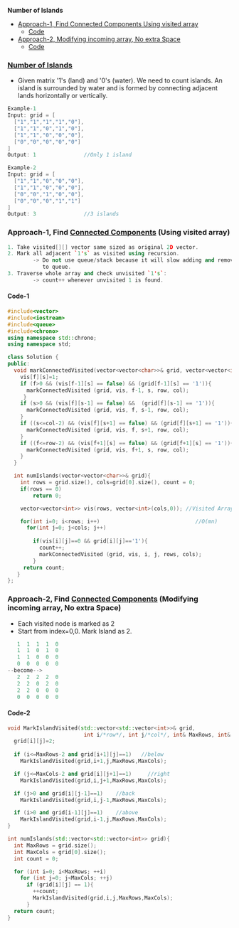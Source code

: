 **Number of Islands**
- [Approach-1, Find Connected Components Using visited array](#a1)
  - [Code](#c1)
- [Approach-2, Modifying incoming array, No extra Space](#a2)
  - [Code](#c2)

### [Number of Islands](https://leetcode.com/problems/number-of-islands/)
- Given matrix '1's (land) and '0's (water). We need to count islands. An island is surrounded by water and is formed by connecting adjacent lands horizontally or vertically.
```cpp
Example-1
Input: grid = [
  ["1","1","1","1","0"],
  ["1","1","0","1","0"],
  ["1","1","0","0","0"],
  ["0","0","0","0","0"]
]
Output: 1               //Only 1 island

Example-2
Input: grid = [       
  ["1","1","0","0","0"],
  ["1","1","0","0","0"],
  ["0","0","1","0","0"],
  ["0","0","0","1","1"]
]
Output: 3               //3 islands
```

<a name=a1></a>
### Approach-1, Find [Connected Components](/DS_Questions/Data_Structures/Graphs#t) (Using visited array)
```cpp
1. Take visited[][] vector same sized as original 2D vector.
2. Mark all adjacent `1's` as visited using recursion.
        -> Do not use queue/stack because it will slow adding and removing elements
           to queue.
3. Traverse whole array and check unvisited `1's`:
        -> count++ whenever unvisited 1 is found.
```
<a name=c1></a>
#### Code-1
```cpp
#include<vector>
#include<iostream>
#include<queue>
#include<chrono>
using namespace std::chrono;
using namespace std;

class Solution {
public:
  void markConnectedVisited(vector<vector<char>>& grid, vector<vector<int>>& vis, int f, int s, int row, int col){
    vis[f][s]=1;
    if (f>0 && (vis[f-1][s] == false) && (grid[f-1][s] == '1')){        //Above Element
      markConnectedVisited (grid, vis, f-1, s, row, col);
     }
    if (s>0 && (vis[f][s-1] == false) &&  (grid[f][s-1] == '1')){       //Left Element
      markConnectedVisited (grid, vis, f, s-1, row, col);
    }
    if ((s<=col-2) && (vis[f][s+1] == false) && (grid[f][s+1] == '1')){ //Right Element
      markConnectedVisited (grid, vis, f, s+1, row, col);
    }
    if ((f<=row-2) && (vis[f+1][s] == false) && (grid[f+1][s] == '1')){ //Below element
      markConnectedVisited (grid, vis, f+1, s, row, col);
    }
  }

  int numIslands(vector<vector<char>>& grid){
    int rows = grid.size(), cols=grid[0].size(), count = 0;
    if(rows == 0)
        return 0;

    vector<vector<int>> vis(rows, vector<int>(cols,0)); //Visited Array of same size as grid, init to 0

    for(int i=0; i<rows; i++)                              //O(mn)
      for(int j=0; j<cols; j++)
                        
        if(vis[i][j]==0 && grid[i][j]=='1'){
          count++;
          markConnectedVisited (grid, vis, i, j, rows, cols);
        }
     return count;
   }
};
```

<a name=a2></a>
### Approach-2, Find [Connected Components](/DS_Questions/Data_Structures/Graphs#t) (Modifying incoming array, No extra Space)
- Each visited node is marked as 2
- Start from index=0,0. Mark Island as 2.
```c++
   1  1  1  1  0
   1  1  0  1  0
   1  1  0  0  0
   0  0  0  0  0
--become-->   
   2  2  2  2  0
   2  2  0  2  0
   2  2  0  0  0
   0  0  0  0  0
```
<a name=c2></a>
#### Code-2
```c++
void MarkIslandVisited(std::vector<std::vector<int>>& grid,
                        int i/*row*/, int j/*col*/, int& MaxRows, int& MaxCols){
  grid[i][j]=2;
  
  if (i<=MaxRows-2 and grid[i+1][j]==1)   //below
    MarkIslandVisited(grid,i+1,j,MaxRows,MaxCols);

  if (j<=MaxCols-2 and grid[i][j+1]==1)     //right
    MarkIslandVisited(grid,i,j+1,MaxRows,MaxCols);

  if (j>0 and grid[i][j-1]==1)    //back
    MarkIslandVisited(grid,i,j-1,MaxRows,MaxCols);

  if (i>0 and grid[i-1][j]==1)    //above
    MarkIslandVisited(grid,i-1,j,MaxRows,MaxCols);
}

int numIslands(std::vector<std::vector<int>> grid){
  int MaxRows = grid.size();
  int MaxCols = grid[0].size();
  int count = 0;

  for (int i=0; i<MaxRows; ++i)
    for (int j=0; j<MaxCols; ++j)
      if (grid[i][j] == 1){
        ++count;
        MarkIslandVisited(grid,i,j,MaxRows,MaxCols);
      }
  return count;
}
```
